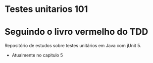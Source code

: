 ﻿# Testes unitarios 101

# Seguindo o livro vermelho do TDD 

Repositório de estudos sobre testes unitários em Java com jUnit 5. 

- Atualmente no capitulo 5

